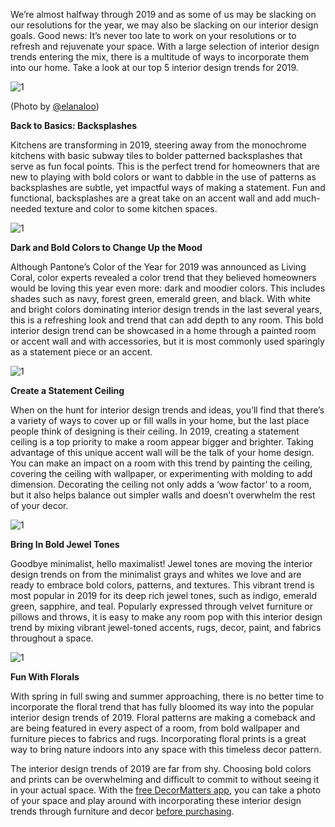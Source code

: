 We’re almost halfway through 2019 and as some of us may be slacking on our resolutions for the year, we may also be slacking on our interior design goals. Good news: It’s never too late to work on your resolutions or to refresh and rejuvenate your space. With a large selection of interior design trends entering the mix, there is a multitude of ways to incorporate them into our home. Take a look at our top 5 interior design trends for 2019.

![1](https://didr9pubr8qfh.cloudfront.net/blog/blog-page/blog-page-11/1.jpg)

(Photo by [@elanaloo](https://www.instagram.com/elanaloo/))

**Back to Basics: Backsplashes**

Kitchens are transforming in 2019, steering away from the monochrome kitchens with basic subway tiles to bolder patterned backsplashes that serve as fun focal points. This is the perfect trend for homeowners that are new to playing with bold colors or want to dabble in the use of patterns as backsplashes are subtle, yet impactful ways of making a statement. Fun and functional, backsplashes are a great take on an accent wall and add much-needed texture and color to some kitchen spaces.

![1](https://didr9pubr8qfh.cloudfront.net/blog/blog-page/blog-page-11/2.jpg)

**Dark and Bold Colors to Change Up the Mood**

Although Pantone’s Color of the Year for 2019 was announced as Living Coral, color experts revealed a color trend that they believed homeowners would be loving this year even more: dark and moodier colors. This includes shades such as navy, forest green, emerald green, and black. With white and bright colors dominating interior design trends in the last several years, this is a refreshing look and trend that can add depth to any room. This bold interior design trend can be showcased in a home through a painted room or accent wall and with accessories, but it is most commonly used sparingly as a statement piece or an accent.

![1](https://didr9pubr8qfh.cloudfront.net/blog/blog-page/blog-page-11/3.jpg)

**Create a Statement Ceiling**

When on the hunt for interior design trends and ideas, you’ll find that there’s a variety of ways to cover up or fill walls in your home, but the last place people think of designing is their ceiling. In 2019, creating a statement ceiling is a top priority to make a room appear bigger and brighter. Taking advantage of this unique accent wall will be the talk of your home design. You can make an impact on a room with this trend by painting the ceiling, covering the ceiling with wallpaper, or experimenting with molding to add dimension. Decorating the ceiling not only adds a ‘wow factor’ to a room, but it also helps balance out simpler walls and doesn’t overwhelm the rest of your decor.

![1](https://didr9pubr8qfh.cloudfront.net/blog/blog-page/blog-page-11/4.jpg)

**Bring In Bold Jewel Tones**

Goodbye minimalist, hello maximalist! Jewel tones are moving the interior design trends on from the minimalist grays and whites we love and are ready to embrace bold colors, patterns, and textures. This vibrant trend is most popular in 2019 for its deep rich jewel tones, such as indigo, emerald green, sapphire, and teal. Popularly expressed through velvet furniture or pillows and throws, it is easy to make any room pop with this interior design trend by mixing vibrant jewel-toned accents, rugs, decor, paint, and fabrics throughout a space.

![1](https://didr9pubr8qfh.cloudfront.net/blog/blog-page/blog-page-11/5.jpg)

**Fun With Florals**

With spring in full swing and summer approaching, there is no better time to incorporate the floral trend that has fully bloomed its way into the popular interior design trends of 2019. Floral patterns are making a comeback and are being featured in every aspect of a room, from bold wallpaper and furniture pieces to fabrics and rugs. Incorporating floral prints is a great way to bring nature indoors into any space with this timeless decor pattern.

The interior design trends of 2019 are far from shy. Choosing bold colors and prints can be overwhelming and difficult to commit to without seeing it in your actual space. With the [free DecorMatters app](https://decormatters.app.link/5trends), you can take a photo of your space and play around with incorporating these interior design trends through furniture and decor [before purchasing](https://decormatters.app/blog/7/the-ultimate-three-step-guide-to-buying-furniture-and-home-decor-in-2019-using-mobile-technology).
